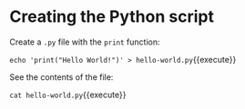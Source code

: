 # Creating the Python script

Create a `.py` file with the `print` function:

`echo 'print("Hello World!")' > hello-world.py`{{execute}}

See the contents of the file:

`cat hello-world.py`{{execute}}